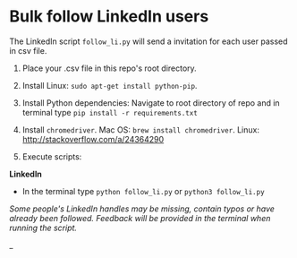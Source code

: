 # Bulk follow  LinkedIn users

The LinkedIn script `follow_li.py` will send a invitation for each user passed in csv file.

1) Place your .csv file in this repo's root directory. 

2) Install Linux: `sudo apt-get install python-pip`. 

3) Install Python dependencies: Navigate to root directory of repo and in terminal type `pip install -r requirements.txt`

4) Install `chromedriver`. Mac OS: `brew install chromedriver`. Linux: http://stackoverflow.com/a/24364290

5) Execute scripts: 

**LinkedIn** 
  * In the terminal type `python follow_li.py` or `python3 follow_li.py`

_Some people's LinkedIn handles may be missing, contain typos or have already been followed. Feedback will be provided in the terminal when running the script._

_